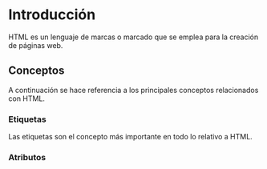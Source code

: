 # Introducción

HTML es un lenguaje de marcas o marcado que se emplea para la creación de páginas web.

## Conceptos

A continuación se hace referencia a los principales conceptos relacionados con HTML.

### Etiquetas

Las etiquetas son el concepto más importante en todo lo relativo a HTML.

### Atributos

